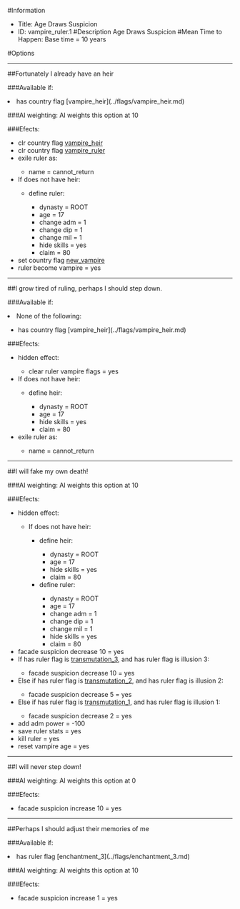 #Information
 - Title: Age Draws Suspicion
 - ID: vampire_ruler.1
#Description
Age Draws Suspicion
#Mean Time to Happen:
Base time = 10 years

#Options

___
##Fortunately I already have an heir

###Available if:
<li>has country flag [vampire_heir](../flags/vampire_heir.md)</li>

###AI weighting:
AI weights this option at 10


###Efects:<ul><li>clr country flag [vampire_heir](../flags/vampire_heir.md)</li><li>clr country flag [vampire_ruler](../flags/vampire_ruler.md)</li><li>exile ruler as:</li><ul><li>name = cannot_return</li></ul><li>If does not have heir:</li><ul><li>define ruler:</li><ul><li>dynasty = ROOT</li><li>age = 17</li><li>change adm = 1</li><li>change dip = 1</li><li>change mil = 1</li><li>hide skills = yes</li><li>claim = 80</li></ul></ul><li>set country flag [new_vampire](../flags/new_vampire.md)</li><li>ruler become vampire = yes</li></ul>

___
##I grow tired of ruling, perhaps I should step down.

###Available if:
<li>None of the following:</li><ul><li>has country flag [vampire_heir](../flags/vampire_heir.md)</li></ul>

###Efects:<ul><li>hidden effect:</li><ul><li>clear ruler vampire flags = yes</li></ul><li>If does not have heir:</li><ul><li>define heir:</li><ul><li>dynasty = ROOT</li><li>age = 17</li><li>hide skills = yes</li><li>claim = 80</li></ul></ul><li>exile ruler as:</li><ul><li>name = cannot_return</li></ul></ul>

___
##I will fake my own death!

###AI weighting:
AI weights this option at 10


###Efects:<ul><li>hidden effect:</li><ul><li>If does not have heir:</li><ul><li>define heir:</li><ul><li>dynasty = ROOT</li><li>age = 17</li><li>hide skills = yes</li><li>claim = 80</li></ul><li>define ruler:</li><ul><li>dynasty = ROOT</li><li>age = 17</li><li>change adm = 1</li><li>change dip = 1</li><li>change mil = 1</li><li>hide skills = yes</li><li>claim = 80</li></ul></ul></ul><li>facade suspicion decrease 10 = yes</li><li>If has ruler flag is [transmutation_3](../flags/transmutation_3.md), and has ruler flag is illusion 3:</li><ul><li>facade suspicion decrease 10 = yes</li></ul><li>Else if has ruler flag is [transmutation_2](../flags/transmutation_2.md), and has ruler flag is illusion 2:</li><ul><li>facade suspicion decrease 5 = yes</li></ul><li>Else if has ruler flag is [transmutation_1](../flags/transmutation_1.md), and has ruler flag is illusion 1:</li><ul><li>facade suspicion decrease 2 = yes</li></ul><li>add adm power = -100</li><li>save ruler stats = yes</li><li>kill ruler = yes</li><li>reset vampire age = yes</li></ul>

___
##I will never step down!

###AI weighting:
AI weights this option at 0


###Efects:<ul><li>facade suspicion increase 10 = yes</li></ul>

___
##Perhaps I should adjust their memories of me

###Available if:
<li>has ruler flag [enchantment_3](../flags/enchantment_3.md)</li>

###AI weighting:
AI weights this option at 10


###Efects:<ul><li>facade suspicion increase 1 = yes</li></ul>
